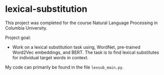 # lexical-substitution

This project was completed for the course Natural Language Processing in Columbia University.

Project goal:
- Work on a lexical substitution task using, WordNet, pre-trained Word2Vec embeddings, and BERT. The task is to find lexical substitutes for individual target words in context.

My code can primarily be found in the file `lexsub_main.py`.
